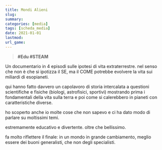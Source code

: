 ```yaml
---
title: Mondi Alieni
slug: 
summary: 
categories: [media]
tags: [scheda_media]
date: 2021-01-01
lastmod: 
url_game: 
---
```

> **#Edu #STEAM**

Un documentario in 4 episodi sulle ipotesi di vita extraterrestre. nel senso che non è che si ipotizza il SE, ma il COME potrebbe evolvere la vita sui miliardi di esopianeti.

qui hanno fatto davvero un capolavoro di storia intercalata a questioni scientifiche e fisiche (biologi, astrofisici, sportivi) mostrando prima i fondamentali della vita sulla terra e poi come si calerebbero in pianeti con caratteristiche diverse.

ho scoperto anche io molte cose che non sapevo e ci ha dato modo di parlare su moltissimi temi.

estremamente educativo e divertente. oltre che bellissimo.

fa molto riflettere il finale: in un mondo in grande cambiamento, meglio essere dei buoni generalisti, che non degli specialisti.

